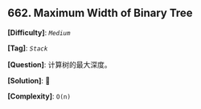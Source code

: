 ## 662. Maximum Width of Binary Tree

__[Difficulty]__: _`Medium`_

__[Tag]__: _`Stack`_

__[Question]__: 计算树的最大深度。

__[Solution]__: 

__[Complexity]__: `O(n)`
